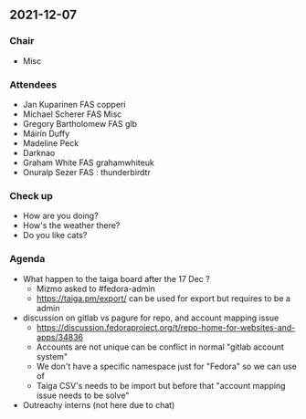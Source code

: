## 2021-12-07

### Chair
- Misc

### Attendees
- Jan Kuparinen FAS copperi
- Michael Scherer FAS Misc
- Gregory Bartholomew FAS glb
- Máirín Duffy
- Madeline Peck
- Darknao
- Graham White FAS grahamwhiteuk
- Onuralp Sezer FAS : thunderbirdtr

### Check up
- How are you doing?
- How's the weather there?
- Do you like cats?

### Agenda
- What happen to the taiga board after the  17 Dec ?
  - Mizmo asked to #fedora-admin
  - https://taiga.pm/export/ can be used for export but requires to be a admin
- discussion on gitlab vs pagure for repo, and account mapping issue
  - https://discussion.fedoraproject.org/t/repo-home-for-websites-and-apps/34836
  - Accounts are not unique can be conflict in normal "gitlab account system"
  - We don't have a specific namespace just for "Fedora" so we can use of 
  - Taiga CSV's needs to be import but before that "account mapping issue needs to be solve"
- Outreachy interns (not here due to chat)
